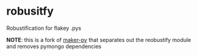 robusitfy
=========

Robustification for flakey .pys

__NOTE__: this is a fork of [maker-py](https://github.com/objectlabs/maker-py) 
          that separates out the reobustify module and removes pymongo
          dependencies
